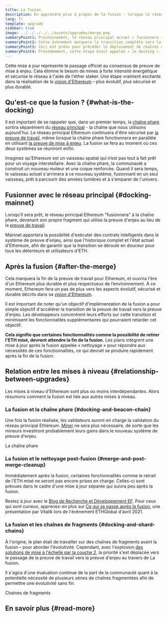 ```yaml
---
title: La fusion
description: En apprendre plus à propos de la fusion - lorsque le réseau principal d'Ethereum rejoint la chaîne phare coordonnée par le système de mise à enjeu.
lang: fr
template: upgrade
sidebar: true
image: ../../../../../assets/upgrades/merge.png
summaryPoint1: Prochainement, le réseau principal actuel « fusionnera » avec le système de preuve d'enjeux de la chaîne phare.
summaryPoint2: Cette évènement marquera la transition complète vers la preuve de mise à enjeu et la fin de la preuve de travail pour Ethereum.
summaryPoint3: Ceci est prévu pour précéder le déploiement de chaînes de fragment.
summaryPoint4: Précédemment, cette étape était appelée « le docking ».
---
```


<UpgradeStatus dateKey="page-upgrades-merge-date">
  Cette mise à jour représente le passage officiel au consensus de preuve de mise à enjeu. Cela élimine le besoin de mines à forte intensité énergétique et sécurise le réseau à l'aide de l'éther staker. Une étape vraiment excitante dans la réalisation de la <a href="/upgrades/vision/">vision d'Ethereum</a> – plus évolutif, plus sécurisé et plus durable.
</UpgradeStatus>

## Qu'est-ce que la fusion ? {#what-is-the-docking}

<MergeInfographic />

Il est important de se rappeler que, dans un premier temps, la [chaîne phare](/upgrades/beacon-chain/) sortira séparément du [réseau principal](/glossary/#mainnet) - la chaîne que nous utilisons aujourd'hui. Le réseau principal Ethereum continuera d'être sécurisé par [la preuve de travail](/developers/docs/consensus-mechanisms/pow/), même lorsque la chaîne phare fonctionnera en parallèle en utilisant [la preuve de mise à enjeu](/developers/docs/consensus-mechanisms/pos/). La fusion se fera au moment où ces deux systèmes se réuniront enfin.

Imaginez qu'Ethereum est un vaisseau spatial qui n’est pas tout à fait prêt pour un voyage interstellaire. Avec la chaîne phare, la communauté a construit un nouveau moteur et une coque renforcée. Quand il sera temps, le vaisseau actuel s'arrimera à ce nouveau système, fusionnant en un seul vaisseau, prêt à parcourir des années lumières et à s'emparer de l'univers.

## Fusionner avec le réseau principal {#docking-mainnet}

Lorsqu'il sera prêt, le réseau principal Ethereum "fusionnera" à la chaîne phare, devenant son propre fragment qui utilise la preuve d'enjeu au lieu de la [preuve de travail](/developers/docs/consensus-mechanisms/pow/).

Mainnet apportera la possibilité d'exécuter des contrats intelligents dans le système de preuve d'enjeu, ainsi que l'historique complet et l'état actuel d'Ethereum, afin de garantir que la transition se déroule en douceur pour tous les détenteurs et utilisateurs d'ETH.

## Après la fusion {#after-the-merge}

Cela marquera la fin de la preuve de travail pour Ethereum, et ouvrira l'ère d'un Ethereum plus durable et plus respectueux de l’environnement. À ce moment, Ethereum fera un pas de plus vers les aspects évolutif, sécurisé et durable décrits dans sa [vision d'Ethereum](/upgrades/vision/).

Il est important de noter qu'un objectif d'implémentation de la fusion a pour simple objectif d'accélérer la transition de la preuve de travail vers la preuve d'enjeu. Les développeurs concentrent leurs efforts sur cette transition et minimisent les fonctionnalités supplémentaires qui pourraient retarder cet objectif.

**Cela signifie que certaines fonctionnalités comme la possibilité de retirer l'ETH misé, devront attendre la fin de la fusion.** Les plans intègrent une mise à jour après la fusion appelée « nettoyage » pour répondre aux nécessités de ces fonctionnalités, ce qui devrait se produire rapidement après la fin de la fusion.

## Relation entre les mises à niveau {#relationship-between-upgrades}

Les mises à niveau d'Ethereum sont plus ou moins interdépendantes. Alors résumons comment la fusion est liée aux autres mises à niveau.

### La fusion et la chaîne phare {#docking-and-beacon-chain}

Une fois la fusion réalisée, les validateurs auront en charge la validation du réseau principal Ethereum. [Miner](/developers/docs/consensus-mechanisms/pow/mining/) ne sera plus nécessaire, de sorte que les mineurs investiront probablement leurs gains dans le nouveau système de preuve d'enjeu.

<ButtonLink to="/upgrades/beacon-chain/">
  La chaîne phare
</ButtonLink>

### La fusion et le nettoyage post-fusion {#merge-and-post-merge-cleanup}

Immédiatement après la fusion, certaines fonctionnalités comme le retrait de l'ETH misé ne seront pas encore prises en charge. Celles-ci sont prévues dans le cadre d'une mise à jour séparée qui suivra peu après la fusion.

Restez à jour avec le [Blog de Recherche et Développement EF](https://blog.ethereum.org/category/research-and-development/). Pour ceux qui sont curieux, apprenez-en plus sur [Ce qui se passe après la fusion](https://youtu.be/7ggwLccuN5s?t=101), une présentation par Vitalik lors de l'événement ETHGlobal d'avril 2021.

### La fusion et les chaînes de fragments {#docking-and-shard-chains}

À l'origine, le plan était de travailler sur des chaînes de fragments avant la fusion – pour aborder l'évolutivité. Cependant, avec l'explosion [des solutions de mise à l'échelle par la couche 2](/developers/docs/scaling/#layer-2-scaling), la priorité s'est déplacée vers le passage de la preuve de travail vers la preuve d'enjeu au travers de La fusion.

Il s'agira d'une évaluation continue de la part de la communauté quant à la potentielle nécessité de plusieurs séries de chaînes fragmentées afin de permettre une évolutivité sans fin.

<ButtonLink to="/upgrades/sharding/">
  Chaines de fragments
</ButtonLink>

## En savoir plus {#read-more}

<MergeArticleList />
